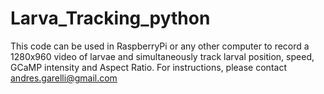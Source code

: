 # Larva_Tracking_python

This code can be used in RaspberryPi or any other computer to record a 1280x960 video of larvae and simultaneously track larval position, speed, GCaMP intensity and Aspect Ratio.
For instructions, please contact andres.garelli@gmail.com
